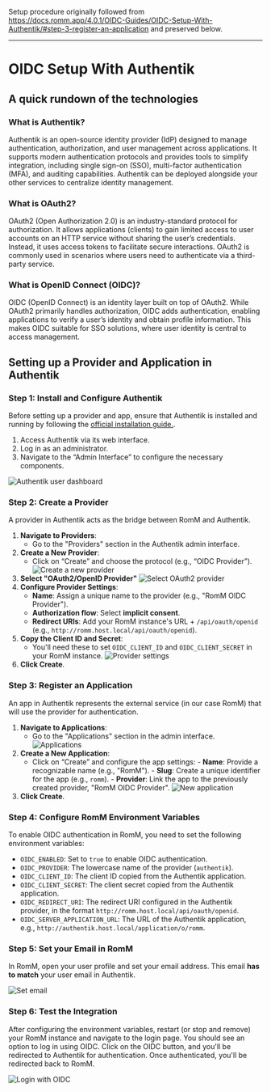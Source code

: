Setup procedure originally followed from https://docs.romm.app/4.0.1/OIDC-Guides/OIDC-Setup-With-Authentik/#step-3-register-an-application and preserved below.

---

# OIDC Setup With Authentik

## A quick rundown of the technologies

### What is Authentik?

Authentik is an open-source identity provider (IdP) designed to manage authentication, authorization, and user management across applications. It supports modern authentication protocols and provides tools to simplify integration, including single sign-on (SSO), multi-factor authentication (MFA), and auditing capabilities. Authentik can be deployed alongside your other services to centralize identity management.

### What is OAuth2?

OAuth2 (Open Authorization 2.0) is an industry-standard protocol for authorization. It allows applications (clients) to gain limited access to user accounts on an HTTP service without sharing the user’s credentials. Instead, it uses access tokens to facilitate secure interactions. OAuth2 is commonly used in scenarios where users need to authenticate via a third-party service.

### What is OpenID Connect (OIDC)?

OIDC (OpenID Connect) is an identity layer built on top of OAuth2. While OAuth2 primarily handles authorization, OIDC adds authentication, enabling applications to verify a user’s identity and obtain profile information. This makes OIDC suitable for SSO solutions, where user identity is central to access management.

## Setting up a Provider and Application in Authentik

### Step 1: Install and Configure Authentik

Before setting up a provider and app, ensure that Authentik is installed and running by following the [official installation guide.](https://docs.goauthentik.io/docs/install-config/install/docker-compose).

1. Access Authentik via its web interface.
2. Log in as an administrator.
3. Navigate to the “Admin Interface” to configure the necessary components.

![Authentik user dashboard](../resources/authentik/1-user-dashboard.png)

### Step 2: Create a Provider

A provider in Authentik acts as the bridge between RomM and Authentik.

1. **Navigate to Providers**:
    - Go to the "Providers" section in the Authentik admin interface.
2. **Create a New Provider**:
    - Click on “Create” and choose the protocol (e.g., “OIDC Provider”).
      ![Create a new provider](../resources/authentik/2-create-provider.png)
3. **Select "OAuth2/OpenID Provider"**
   ![Select OAuth2 provider](../resources/authentik/3-new-provider.png)
4. **Configure Provider Settings**:
    - **Name**: Assign a unique name to the provider (e.g., "RomM OIDC Provider").
    - **Authorization flow**: Select **implicit consent**.
    - **Redirect URIs**: Add your RomM instance's URL + `/api/oauth/openid` (e.g., `http://romm.host.local/api/oauth/openid`).
5. **Copy the Client ID and Secret**:
    - You'll need these to set `OIDC_CLIENT_ID` and `OIDC_CLIENT_SECRET` in your RomM instance.
      ![Provider settings](../resources/authentik/4-provider-secrets.png)
6. **Click Create**.

### Step 3: Register an Application

An app in Authentik represents the external service (in our case RomM) that will use the provider for authentication.

1. **Navigate to Applications**:
    - Go to the "Applications" section in the admin interface.
      ![Applications](../resources/authentik/5-applications.png)
2. **Create a New Application**:
    - Click on “Create” and configure the app settings: - **Name**: Provide a recognizable name (e.g., "RomM"). - **Slug**: Create a unique identifier for the app (e.g., `romm`). - **Provider**: Link the app to the previously created provider, "RomM OIDC Provider".
      ![New application](../resources/authentik/6-new-application.png)
3. **Click Create**.

### Step 4: Configure RomM Environment Variables

To enable OIDC authentication in RomM, you need to set the following environment variables:

- `OIDC_ENABLED`: Set to `true` to enable OIDC authentication.
- `OIDC_PROVIDER`: The lowercase name of the provider (`authentik`).
- `OIDC_CLIENT_ID`: The client ID copied from the Authentik application.
- `OIDC_CLIENT_SECRET`: The client secret copied from the Authentik application.
- `OIDC_REDIRECT_URI`: The redirect URI configured in the Authentik provider, in the format `http://romm.host.local/api/oauth/openid`.
- `OIDC_SERVER_APPLICATION_URL`: The URL of the Authentik application, e.g., `http://authentik.host.local/application/o/romm`.

### Step 5: Set your Email in RomM

In RomM, open your user profile and set your email address. This email **has to match** your user email in Authentik.

![Set email](../resources/authentik/7-user-profile.png)

### Step 6: Test the Integration

After configuring the environment variables, restart (or stop and remove) your RomM instance and navigate to the login page. You should see an option to log in using OIDC. Click on the OIDC button, and you'll be redirected to Authentik for authentication. Once authenticated, you'll be redirected back to RomM.

![Login with OIDC](../resources/authentik/8-romm-login.png)